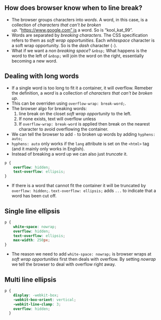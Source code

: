 ## How does browser know when to line break?
- The browser groups characters into *words*. A word, in this case, is a collection of *characters that can't be broken up*. “https://www.google.com” is a word. So is “kool_kat_99”.
- Words are separated by *breaking characters*. The CSS specification refers to them as *soft wrap opportunities*. Each *whitespace* character is a soft wrap opportunity. So is the *dash* character (`-`).
- What if we want a *non breaking space*? `&nbsp;` What happens is the word to the left of `&nbsp;` will join the word on the right, essentially becoming a new word.

## Dealing with long words
- If a single word is too long to fit it a container, it will overflow. Remeber the definition, a *word* is a collection of *characters that can't be broken up*.
- This can be overriden using `overflow-wrap: break-word;`.
- The browser algo for breaking words:
	1. line break on the closet *soft wrap opportunity* to the left.
	2. If none exists, text will overflow unless
	3. If `overflow-wrap: break-word` is applied then break on the nearest character to avoid overflowing the container.
- We can tell the browser to add `-` to broken up words by adding `hyphens: auto;` 
- `hyphens: auto` only works if the `lang` attribute is set on the `<html>` tag (and it mainly only works in English).
- Instead of breaking a word up we can also just *truncate* it.
```css
p {
	overflow: hidden;
	text-overflow: ellipsis;
}
```
- If there is a word that cannot fit the container it will be truncated by `overflow: hidden;`. `text-overflow: ellipsis;` adds `...` to indicate that a word has been cut off.

## Single line ellipsis
```css
p {
	white-space: nowrap;
	overflow: hidden;
	text-overflow: ellipsis;
	max-width: 250px;
}
```
- The reason we need to add `white-space: nowrap;` is browser wraps at *soft wrap opportunities* first then deals with overflow. By setting *nowrap* we tell the browser to deal with overflow right away.

## Multi line ellipsis
```css
p {
    display: -webkit-box;
    -webkit-box-orient: vertical;
    -webkit-line-clamp: 3;
    overflow: hidden;
  }
```